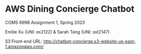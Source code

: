 # AWS Dining Concierge Chatbot 
COMS 6998 Assignment 1, Spring 2023

Emilie Xu (UNI: ex2122) & Sarah Tang (UNI: sst2147)

S3 Front-end URL: http://chatbot-concierge.s3-website-us-east-1.amazonaws.com/
